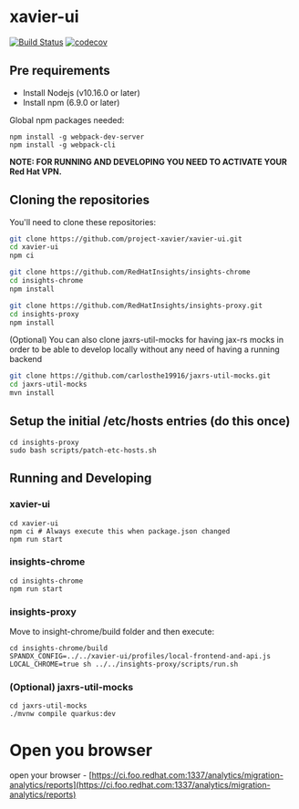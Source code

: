 # xavier-ui
[![Build Status](https://travis-ci.org/project-xavier/xavier-ui.svg?branch=master)](https://travis-ci.org/project-xavier/xavier-ui)
[![codecov](https://codecov.io/gh/project-xavier/xavier-ui/branch/master/graph/badge.svg)](https://codecov.io/gh/project-xavier/xavier-ui)


## Pre requirements
- Install Nodejs (v10.16.0 or later)
- Install npm (6.9.0 or later)

Global npm packages needed:
```shell
npm install -g webpack-dev-server
npm install -g webpack-cli
```

**NOTE: FOR RUNNING AND DEVELOPING YOU NEED TO ACTIVATE YOUR Red Hat VPN.**

## Cloning the repositories
You'll need to clone these repositories:

``` bash
git clone https://github.com/project-xavier/xavier-ui.git
cd xavier-ui
npm ci

git clone https://github.com/RedHatInsights/insights-chrome
cd insights-chrome
npm install

git clone https://github.com/RedHatInsights/insights-proxy.git
cd insights-proxy
npm install
```

(Optional) You can also clone jaxrs-util-mocks for having jax-rs mocks in order to be able to develop locally without any need of having a running backend
``` bash
git clone https://github.com/carlosthe19916/jaxrs-util-mocks.git
cd jaxrs-util-mocks
mvn install
```

## Setup the initial /etc/hosts entries (do this once)

```
cd insights-proxy
sudo bash scripts/patch-etc-hosts.sh
```

## Running and Developing

### xavier-ui
```shell
cd xavier-ui
npm ci # Always execute this when package.json changed
npm run start
```

### insights-chrome

```shell
cd insights-chrome
npm run start
```

### insights-proxy
Move to insight-chrome/build folder and then execute:
```shell
cd insights-chrome/build
SPANDX_CONFIG=../../xavier-ui/profiles/local-frontend-and-api.js LOCAL_CHROME=true sh ../../insights-proxy/scripts/run.sh
```

### (Optional) jaxrs-util-mocks
```shell
cd jaxrs-util-mocks
./mvnw compile quarkus:dev
```

# Open you browser
open your browser - [https://ci.foo.redhat.com:1337/analytics/migration-analytics/reports](https://ci.foo.redhat.com:1337/analytics/migration-analytics/reports)
